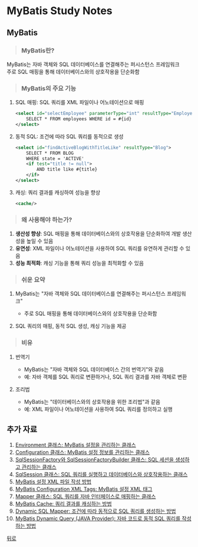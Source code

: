 # MyBatis Study Notes

## MyBatis
> ### MyBatis란?
MyBatis는 자바 객체와 SQL 데이터베이스를 연결해주는 퍼시스턴스 프레임워크</br>
주로 SQL 매핑을 통해 데이터베이스와의 상호작용을 단순화함

> ### MyBatis의 주요 기능
1. SQL 매핑: SQL 쿼리를 XML 파일이나 어노테이션으로 매핑
    ```xml
    <select id="selectEmployee" parameterType="int" resultType="Employee">
        SELECT * FROM employees WHERE id = #{id}
    </select>
    ```

2. 동적 SQL: 조건에 따라 SQL 쿼리를 동적으로 생성
    ```xml
    <select id="findActiveBlogWithTitleLike" resultType="Blog">
        SELECT * FROM BLOG
        WHERE state = 'ACTIVE'
        <if test="title != null">
            AND title like #{title}
        </if>
    </select>
    ```

3. 캐싱: 쿼리 결과를 캐싱하여 성능을 향상
    ```xml
    <cache/>
    ```

> ### 왜 사용해야 하는가?
1. **생산성 향상**: SQL 매핑을 통해 데이터베이스와의 상호작용을 단순화하여 개발 생산성을 높일 수 있음
2. **유연성**: XML 파일이나 어노테이션을 사용하여 SQL 쿼리를 유연하게 관리할 수 있음
3. **성능 최적화**: 캐싱 기능을 통해 쿼리 성능을 최적화할 수 있음

> ### 쉬운 요약
1. MyBatis는 "자바 객체와 SQL 데이터베이스를 연결해주는 퍼시스턴스 프레임워크"
    - 주로 SQL 매핑을 통해 데이터베이스와의 상호작용을 단순화함

2. SQL 쿼리의 매핑, 동적 SQL 생성, 캐싱 기능을 제공

> ### 비유
1. 번역기
    - MyBatis는 "자바 객체와 SQL 데이터베이스 간의 번역기"와 같음
    - 예: 자바 객체를 SQL 쿼리로 변환하거나, SQL 쿼리 결과를 자바 객체로 변환

2. 조리법
    - MyBatis는 "데이터베이스와의 상호작용을 위한 조리법"과 같음
    - 예: XML 파일이나 어노테이션을 사용하여 SQL 쿼리를 정의하고 실행

## 추가 자료
1. [Environment 클래스: MyBatis 설정을 관리하는 클래스](Environment.md)
2. [Configuration 클래스: MyBatis 설정 정보를 관리하는 클래스](Configuration.md)
3. [SqlSessionFactory와 SqlSessionFactoryBuilder 클래스: SQL 세션을 생성하고 관리하는 클래스](SqlSessionFactory.md)
4. [SqlSession 클래스: SQL 쿼리를 실행하고 데이터베이스와 상호작용하는 클래스](SqlSession.md)
5. [MyBatis 설정 XML 파일 작성 방법](ConfigXml.md)
6. [MyBatis Configuration XML Tags: MyBatis 설정 XML 태그](ConfigurationXmlTags.md)
7. [Mapper 클래스: SQL 쿼리를 자바 인터페이스로 매핑하는 클래스](Mapper.md)
8. [MyBatis Cache: 쿼리 결과를 캐싱하는 방법](Cache.md)
9. [Dynamic SQL Mapper: 조건에 따라 동적으로 SQL 쿼리를 생성하는 방법](DynamicSqlMapper.md)
10. [MyBatis Dynamic Query (JAVA Provider): 자바 코드로 동적 SQL 쿼리를 작성하는 방법](JavaProvider.md)

[뒤로](/README.md)

